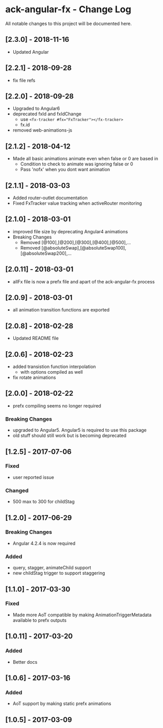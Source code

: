 # ack-angular-fx - Change Log
All notable changes to this project will be documented here.

## [2.3.0] - 2018-11-16
- Updated Angular

## [2.2.1] - 2018-09-28
- fix file refs

## [2.2.0] - 2018-09-28
- Upgraded to Angular6
- deprecated fxId and fxIdChange
  - use `<fx-tracker #fx="FxTracker"></fx-tracker>`
  - fx.id
- removed web-animations-js

## [2.1.2] - 2018-04-12
- Made all basic animations animate even when false or 0 are based in
  - Condition to check to animate was ignoring false or 0
  - Pass 'nofx' when you dont want animation

## [2.1.1] - 2018-03-03
- Added router-outlet documentation
- Fixed FxTracker value tracking when activeRouter monitoring

## [2.1.0] - 2018-03-01
- improved file size by deprecating Angular4 animations
- Breaking Changes
  - Removed [@100],[@200],[@300],[@400],[@500],...
  - Removed [@absoluteSwap],[@absoluteSwap100],[@absoluteSwap200],...

## [2.0.11] - 2018-03-01
- allFx file is now a prefx file and apart of the ack-angular-fx process

## [2.0.9] - 2018-03-01
- all animation transition functions are exported

## [2.0.8] - 2018-02-28
- Updated README file

## [2.0.6] - 2018-02-23
- added transistion function interpolation
  - with options compiled as well
- fix rotate animations

## [2.0.0] - 2018-02-22
- prefx compiling seems no longer required
### Breaking Changes
- upgraded to Angular5. Angular5 is required to use this package
- old stuff should still work but is becoming deprecated

## [1.2.5] - 2017-07-06
### Fixed
- user reported issue
### Changed
- 500 max to 300 for childStag

## [1.2.0] - 2017-06-29
### Breaking Changes
- Angular 4.2.4 is now required
### Added
- query, stagger, animateChild support
- new childStag trigger to support staggering

## [1.1.0] - 2017-03-30
### Fixed
- Made more AoT compatible by making AnimationTriggerMetadata available to prefx outputs

## [1.0.11] - 2017-03-20
### Added
- Better docs

## [1.0.6] - 2017-03-16
### Added
- AoT support by making static prefx animations

## [1.0.5] - 2017-03-09
